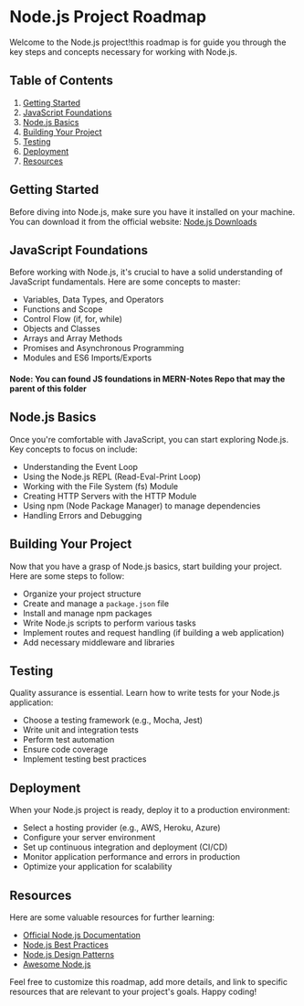 # Node.js Project Roadmap

Welcome to the Node.js project!this roadmap is for guide you through the key steps and concepts necessary for working with Node.js.

## Table of Contents

1. [Getting Started](#getting-started)
2. [JavaScript Foundations](#javascript-foundations)
3. [Node.js Basics](#nodejs-basics)
4. [Building Your Project](#building-your-project)
5. [Testing](#testing)
6. [Deployment](#deployment)
7. [Resources](#resources)

## Getting Started

Before diving into Node.js, make sure you have it installed on your machine. You can download it from the official website: [Node.js Downloads](https://nodejs.org/)

## JavaScript Foundations

Before working with Node.js, it's crucial to have a solid understanding of JavaScript fundamentals. Here are some concepts to master:

- Variables, Data Types, and Operators
- Functions and Scope
- Control Flow (if, for, while)
- Objects and Classes
- Arrays and Array Methods
- Promises and Asynchronous Programming
- Modules and ES6 Imports/Exports

#### Node: You can found JS foundations in MERN-Notes Repo that may the parent of this folder

## Node.js Basics

Once you're comfortable with JavaScript, you can start exploring Node.js. Key concepts to focus on include:

- Understanding the Event Loop
- Using the Node.js REPL (Read-Eval-Print Loop)
- Working with the File System (fs) Module
- Creating HTTP Servers with the HTTP Module
- Using npm (Node Package Manager) to manage dependencies
- Handling Errors and Debugging

## Building Your Project

Now that you have a grasp of Node.js basics, start building your project. Here are some steps to follow:

- Organize your project structure
- Create and manage a `package.json` file
- Install and manage npm packages
- Write Node.js scripts to perform various tasks
- Implement routes and request handling (if building a web application)
- Add necessary middleware and libraries

## Testing

Quality assurance is essential. Learn how to write tests for your Node.js application:

- Choose a testing framework (e.g., Mocha, Jest)
- Write unit and integration tests
- Perform test automation
- Ensure code coverage
- Implement testing best practices

## Deployment

When your Node.js project is ready, deploy it to a production environment:

- Select a hosting provider (e.g., AWS, Heroku, Azure)
- Configure your server environment
- Set up continuous integration and deployment (CI/CD)
- Monitor application performance and errors in production
- Optimize your application for scalability

## Resources

Here are some valuable resources for further learning:

- [Official Node.js Documentation](https://nodejs.org/docs/)
- [Node.js Best Practices](https://github.com/goldbergyoni/nodebestpractices)
- [Node.js Design Patterns](https://www.nodejsdesignpatterns.com/)
- [Awesome Node.js](https://github.com/sindresorhus/awesome-nodejs)

Feel free to customize this roadmap, add more details, and link to specific resources that are relevant to your project's goals. Happy coding!

